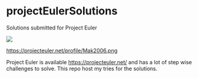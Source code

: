 # projectEulerSolutions
Solutions submitted for Project Euler

![](https://projecteuler.net/profile/Mak2006.png#4) 

 
https://projecteuler.net/profile/Mak2006.png

Project Euler is available https://projecteuler.net/ and has a lot of step wise challenges to solve. This repo host my tries for the solutions. 
